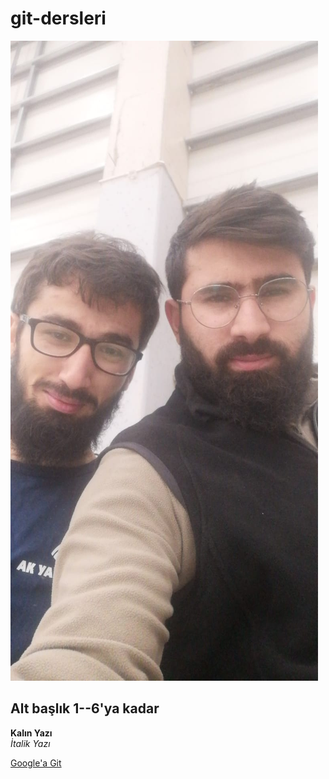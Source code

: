 # git-dersleri

![memo&mahmo](https://github.com/kymrrobot/git-dersleri/blob/master/images/asdasd.jpg)

## Alt başlık 1--6'ya kadar

**Kalın Yazı** <br/>
*İtalik Yazı*

[Google'a Git](https://www.google.com)
